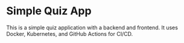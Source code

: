 # Simple Quiz App

This is a simple quiz application with a backend and frontend. It uses Docker, Kubernetes, and GitHub Actions for CI/CD.

